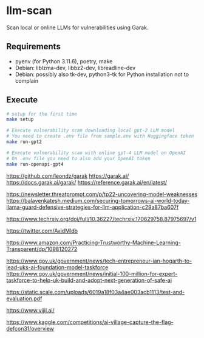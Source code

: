 # llm-scan
Scan local or online LLMs for vulnerabilities using Garak.

## Requirements

* pyenv (for Python 3.11.6), poetry, make
* Debian: liblzma-dev, libbz2-dev, libreadline-dev
* Debian: possibly also tk-dev, python3-tk for Python installation not to complain

## Execute

```bash
# setup for the first time
make setup

# Execute vulnerability scan downloading local gpt-2 LLM model
# You need to create .env file from sample.env with Huggingface token
make run-gpt2

# Execute vulnerability scan with online gpt-4 LLM model on OpenAI
# On .env file you need to also add your OpenAI token
make run-openapi-gpt4
```

https://github.com/leondz/garak
https://garak.ai/
https://docs.garak.ai/garak/
https://reference.garak.ai/en/latest/

https://newsletter.threatprompt.com/p/tp22-uncovering-model-weaknesses
https://balavenkatesh.medium.com/securing-tomorrows-ai-world-today-llama-guard-defensive-strategies-for-llm-application-c29a87ba607f

https://www.techrxiv.org/doi/full/10.36227/techrxiv.170629758.87975697/v1

https://twitter.com/AvidMldb

https://www.amazon.com/Practicing-Trustworthy-Machine-Learning-Transparent/dp/1098120272


https://www.gov.uk/government/news/tech-entrepreneur-ian-hogarth-to-lead-uks-ai-foundation-model-taskforce
https://www.gov.uk/government/news/initial-100-million-for-expert-taskforce-to-help-uk-build-and-adopt-next-generation-of-safe-ai

https://static.scale.com/uploads/6019a18f03a4ae003acb1113/test-and-evaluation.pdf

https://www.vijil.ai/

https://www.kaggle.com/competitions/ai-village-capture-the-flag-defcon31/overview